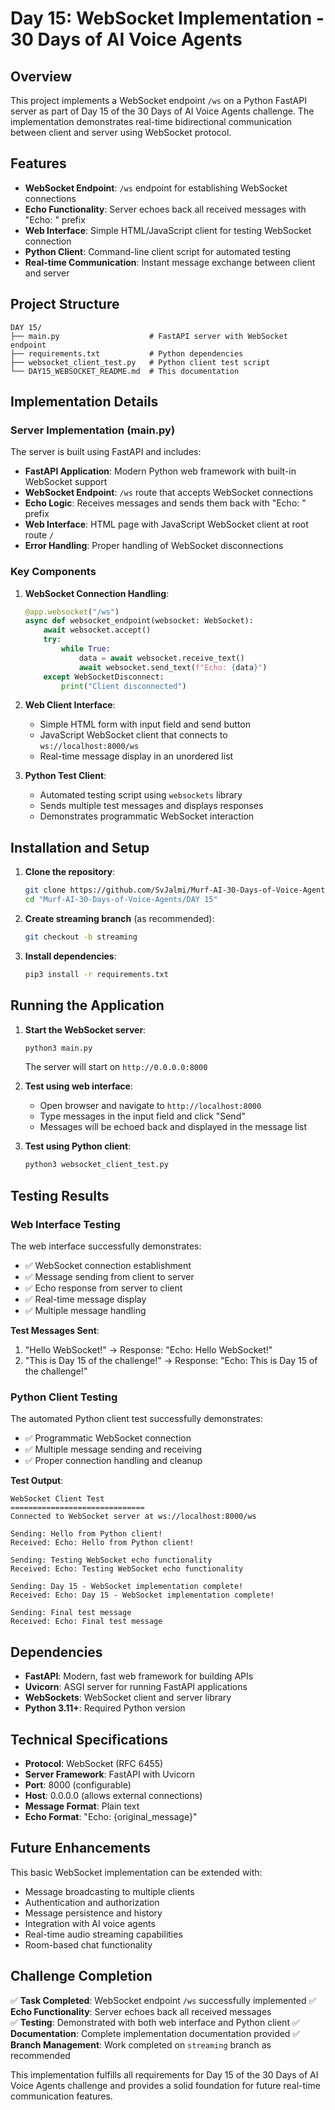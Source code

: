 # Day 15: WebSocket Implementation - 30 Days of AI Voice Agents

## Overview

This project implements a WebSocket endpoint `/ws` on a Python FastAPI server as part of Day 15 of the 30 Days of AI Voice Agents challenge. The implementation demonstrates real-time bidirectional communication between client and server using WebSocket protocol.

## Features

- **WebSocket Endpoint**: `/ws` endpoint for establishing WebSocket connections
- **Echo Functionality**: Server echoes back all received messages with "Echo: " prefix
- **Web Interface**: Simple HTML/JavaScript client for testing WebSocket connection
- **Python Client**: Command-line client script for automated testing
- **Real-time Communication**: Instant message exchange between client and server

## Project Structure

```
DAY 15/
├── main.py                    # FastAPI server with WebSocket endpoint
├── requirements.txt           # Python dependencies
├── websocket_client_test.py   # Python client test script
└── DAY15_WEBSOCKET_README.md  # This documentation
```

## Implementation Details

### Server Implementation (main.py)

The server is built using FastAPI and includes:

- **FastAPI Application**: Modern Python web framework with built-in WebSocket support
- **WebSocket Endpoint**: `/ws` route that accepts WebSocket connections
- **Echo Logic**: Receives messages and sends them back with "Echo: " prefix
- **Web Interface**: HTML page with JavaScript WebSocket client at root route `/`
- **Error Handling**: Proper handling of WebSocket disconnections

### Key Components

1. **WebSocket Connection Handling**:
   ```python
   @app.websocket("/ws")
   async def websocket_endpoint(websocket: WebSocket):
       await websocket.accept()
       try:
           while True:
               data = await websocket.receive_text()
               await websocket.send_text(f"Echo: {data}")
       except WebSocketDisconnect:
           print("Client disconnected")
   ```

2. **Web Client Interface**:
   - Simple HTML form with input field and send button
   - JavaScript WebSocket client that connects to `ws://localhost:8000/ws`
   - Real-time message display in an unordered list

3. **Python Test Client**:
   - Automated testing script using `websockets` library
   - Sends multiple test messages and displays responses
   - Demonstrates programmatic WebSocket interaction

## Installation and Setup

1. **Clone the repository**:
   ```bash
   git clone https://github.com/SvJalmi/Murf-AI-30-Days-of-Voice-Agents.git
   cd "Murf-AI-30-Days-of-Voice-Agents/DAY 15"
   ```

2. **Create streaming branch** (as recommended):
   ```bash
   git checkout -b streaming
   ```

3. **Install dependencies**:
   ```bash
   pip3 install -r requirements.txt
   ```

## Running the Application

1. **Start the WebSocket server**:
   ```bash
   python3 main.py
   ```
   
   The server will start on `http://0.0.0.0:8000`

2. **Test using web interface**:
   - Open browser and navigate to `http://localhost:8000`
   - Type messages in the input field and click "Send"
   - Messages will be echoed back and displayed in the message list

3. **Test using Python client**:
   ```bash
   python3 websocket_client_test.py
   ```

## Testing Results

### Web Interface Testing

The web interface successfully demonstrates:
- ✅ WebSocket connection establishment
- ✅ Message sending from client to server
- ✅ Echo response from server to client
- ✅ Real-time message display
- ✅ Multiple message handling

**Test Messages Sent**:
1. "Hello WebSocket!" → Response: "Echo: Hello WebSocket!"
2. "This is Day 15 of the challenge!" → Response: "Echo: This is Day 15 of the challenge!"

### Python Client Testing

The automated Python client test successfully demonstrates:
- ✅ Programmatic WebSocket connection
- ✅ Multiple message sending and receiving
- ✅ Proper connection handling and cleanup

**Test Output**:
```
WebSocket Client Test
==============================
Connected to WebSocket server at ws://localhost:8000/ws

Sending: Hello from Python client!
Received: Echo: Hello from Python client!

Sending: Testing WebSocket echo functionality
Received: Echo: Testing WebSocket echo functionality

Sending: Day 15 - WebSocket implementation complete!
Received: Echo: Day 15 - WebSocket implementation complete!

Sending: Final test message
Received: Echo: Final test message
```

## Dependencies

- **FastAPI**: Modern, fast web framework for building APIs
- **Uvicorn**: ASGI server for running FastAPI applications
- **WebSockets**: WebSocket client and server library
- **Python 3.11+**: Required Python version

## Technical Specifications

- **Protocol**: WebSocket (RFC 6455)
- **Server Framework**: FastAPI with Uvicorn
- **Port**: 8000 (configurable)
- **Host**: 0.0.0.0 (allows external connections)
- **Message Format**: Plain text
- **Echo Format**: "Echo: {original_message}"

## Future Enhancements

This basic WebSocket implementation can be extended with:
- Message broadcasting to multiple clients
- Authentication and authorization
- Message persistence and history
- Integration with AI voice agents
- Real-time audio streaming capabilities
- Room-based chat functionality

## Challenge Completion

✅ **Task Completed**: WebSocket endpoint `/ws` successfully implemented
✅ **Echo Functionality**: Server echoes back all received messages  
✅ **Testing**: Demonstrated with both web interface and Python client
✅ **Documentation**: Complete implementation documentation provided
✅ **Branch Management**: Work completed on `streaming` branch as recommended

This implementation fulfills all requirements for Day 15 of the 30 Days of AI Voice Agents challenge and provides a solid foundation for future real-time communication features.

